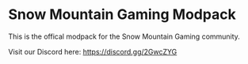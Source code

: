 # Snow Mountain Gaming Modpack

This is the offical modpack for the Snow Mountain Gaming community.

Visit our Discord here: https://discord.gg/2GwcZYG
